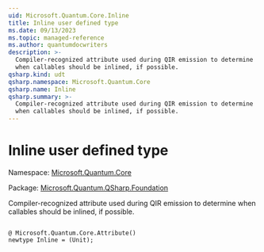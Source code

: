 ```yaml
---
uid: Microsoft.Quantum.Core.Inline
title: Inline user defined type
ms.date: 09/13/2023
ms.topic: managed-reference
ms.author: quantumdocwriters
description: >-
  Compiler-recognized attribute used during QIR emission to determine
  when callables should be inlined, if possible.
qsharp.kind: udt
qsharp.namespace: Microsoft.Quantum.Core
qsharp.name: Inline
qsharp.summary: >-
  Compiler-recognized attribute used during QIR emission to determine
  when callables should be inlined, if possible.
---
```


# Inline user defined type

Namespace: [Microsoft.Quantum.Core](xref:Microsoft.Quantum.Core)

Package: [Microsoft.Quantum.QSharp.Foundation](https://nuget.org/packages/Microsoft.Quantum.QSharp.Foundation)


Compiler-recognized attribute used during QIR emission to determinewhen callables should be inlined, if possible.

```qsharp

@ Microsoft.Quantum.Core.Attribute()
newtype Inline = (Unit);
```

